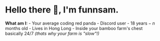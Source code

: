 # Hello there :wave:, I'm funnsam.
**What am I:**
    - Your average coding red panda
    - Discord user
    - $18\text{ years} - n\text{ months}$ old
    - Lives in Hong Long
    - Inside your bamboo farm's chest basically 24/7 *\(thats why your farm is "slow"\!\)*
